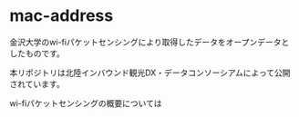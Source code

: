 # mac-address
金沢大学のwi-fiパケットセンシングにより取得したデータをオープンデータとしたものです。

本リポジトリは北陸インバウンド観光DX・データコンソーシアムによって公開されています。

wi-fiパケットセンシングの概要については
